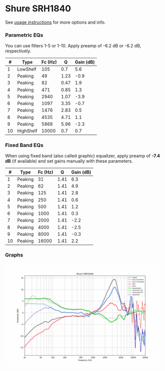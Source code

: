 # Shure SRH1840
See [usage instructions](https://github.com/jaakkopasanen/AutoEq#usage) for more options and info.

### Parametric EQs
You can use filters 1-5 or 1-10. Apply preamp of -6.2 dB or -6.2 dB, respectively.

|   # | Type      |   Fc (Hz) |    Q |   Gain (dB) |
|-----|-----------|-----------|------|-------------|
|   1 | LowShelf  |       105 | 0.7  |         5.6 |
|   2 | Peaking   |        49 | 1.23 |        -0.9 |
|   3 | Peaking   |        82 | 0.47 |         1.9 |
|   4 | Peaking   |       471 | 0.85 |         1.3 |
|   5 | Peaking   |      2940 | 1.07 |        -3.9 |
|   6 | Peaking   |      1097 | 3.35 |        -0.7 |
|   7 | Peaking   |      1476 | 2.83 |         0.5 |
|   8 | Peaking   |      4535 | 4.71 |         1.1 |
|   9 | Peaking   |      5868 | 5.96 |        -2.3 |
|  10 | HighShelf |     10000 | 0.7  |         0.7 |

### Fixed Band EQs
When using fixed band (also called graphic) equalizer, apply preamp of **-7.4 dB** (if available) and set gains manually with these parameters.

|   # | Type    |   Fc (Hz) |    Q |   Gain (dB) |
|-----|---------|-----------|------|-------------|
|   1 | Peaking |        31 | 1.41 |         6.3 |
|   2 | Peaking |        62 | 1.41 |         4.9 |
|   3 | Peaking |       125 | 1.41 |         2.8 |
|   4 | Peaking |       250 | 1.41 |         0.6 |
|   5 | Peaking |       500 | 1.41 |         1.2 |
|   6 | Peaking |      1000 | 1.41 |         0.3 |
|   7 | Peaking |      2000 | 1.41 |        -2.2 |
|   8 | Peaking |      4000 | 1.41 |        -2.5 |
|   9 | Peaking |      8000 | 1.41 |        -0.3 |
|  10 | Peaking |     16000 | 1.41 |         2.2 |

### Graphs
![](./Shure%20SRH1840.png)
